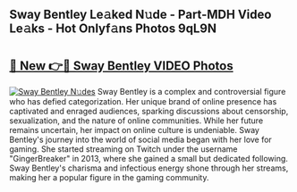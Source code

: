 ## Sway Bentley Le𝚊ked N𝚞de - Part-MDH Video Le𝚊ks - Hot Onlyf𝚊ns Photos 9qL9N

# <h2><a href="http://ac18111.deff.icu/?id=Sway+Bentley">🔗 New 👉🔴 Sway Bentley VIDEO Photos</a></h2>

[![Sway Bentley N𝚞des](https://i.imgur.com/rIISA9y.gif)](http://ac18111.deff.icu/?id=Sway+Bentley)
Sway Bentley is a complex and controversial figure who has defied categorization. Her unique brand of online presence has captivated and enraged audiences, sparking discussions about censorship, sexualization, and the nature of online communities. While her future remains uncertain, her impact on online culture is undeniable. Sway Bentley's journey into the world of social media began with her love for gaming. She started streaming on Twitch under the username "GingerBreaker" in 2013, where she gained a small but dedicated following. Sway Bentley's charisma and infectious energy shone through her streams, making her a popular figure in the gaming community.
